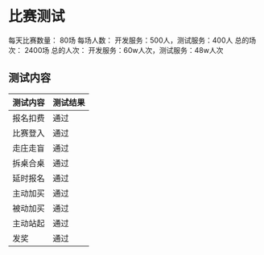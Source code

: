 # 比赛测试
每天比赛数量： 80场 
每场人数：     开发服务：500人，测试服务：400人
总的场次：     2400场
总的人次：     开发服务：60w人次，测试服务：48w人次

## 测试内容
|测试内容|测试结果|
|-|-|
|报名扣费|通过|
|比赛登入|通过|
|走庄走盲|通过|
|拆桌合桌|通过|
|延时报名|通过|
|主动加买|通过|
|被动加买|通过|
|主动站起|通过|
|发奖|通过|

